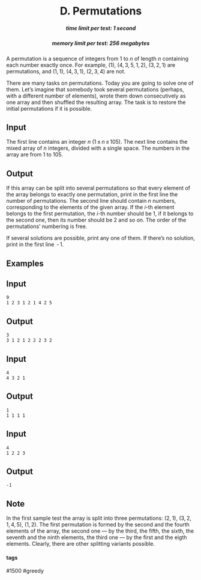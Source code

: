 <h1 style='text-align: center;'> D. Permutations</h1>

<h5 style='text-align: center;'>time limit per test: 1 second</h5>
<h5 style='text-align: center;'>memory limit per test: 256 megabytes</h5>

A permutation is a sequence of integers from 1 to *n* of length *n* containing each number exactly once. For example, (1), (4, 3, 5, 1, 2), (3, 2, 1) are permutations, and (1, 1), (4, 3, 1), (2, 3, 4) are not. 

There are many tasks on permutations. Today you are going to solve one of them. Let’s imagine that somebody took several permutations (perhaps, with a different number of elements), wrote them down consecutively as one array and then shuffled the resulting array. The task is to restore the initial permutations if it is possible.

## Input

The first line contains an integer *n* (1 ≤ *n* ≤ 105). The next line contains the mixed array of *n* integers, divided with a single space. The numbers in the array are from 1 to 105.

## Output

If this array can be split into several permutations so that every element of the array belongs to exactly one permutation, print in the first line the number of permutations. The second line should contain *n* numbers, corresponding to the elements of the given array. If the *i*-th element belongs to the first permutation, the *i*-th number should be 1, if it belongs to the second one, then its number should be 2 and so on. The order of the permutations’ numbering is free.

If several solutions are possible, print any one of them. If there’s no solution, print in the first line  - 1.

## Examples

## Input


```
9  
1 2 3 1 2 1 4 2 5  

```
## Output


```
3  
3 1 2 1 2 2 2 3 2  

```
## Input


```
4  
4 3 2 1  

```
## Output


```
1  
1 1 1 1 
```
## Input


```
4  
1 2 2 3  

```
## Output


```
-1  

```
## Note

In the first sample test the array is split into three permutations: (2, 1), (3, 2, 1, 4, 5), (1, 2). The first permutation is formed by the second and the fourth elements of the array, the second one — by the third, the fifth, the sixth, the seventh and the ninth elements, the third one — by the first and the eigth elements. Clearly, there are other splitting variants possible. 



#### tags 

#1500 #greedy 